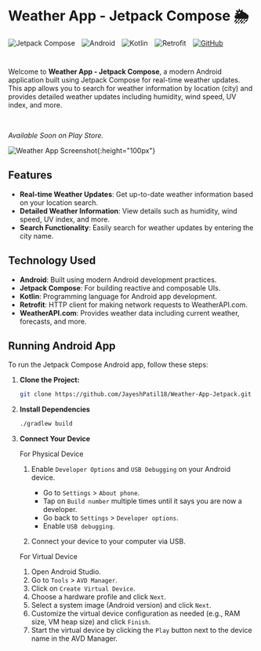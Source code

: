 <div align="left">
  <h1>Weather App - Jetpack Compose 🌦️</h1>
  <img alt="Jetpack Compose" src="https://img.shields.io/badge/Jetpack%20Compose-3DDC84?style=for-the-badge&logo=jetpack-compose&logoColor=white" style="margin-bottom: 10px;">
  <img alt="Android" src="https://img.shields.io/badge/Android-3DDC84?style=for-the-badge&logo=android&logoColor=white" style="margin-left: 10px;">
  <img alt="Kotlin" src="https://img.shields.io/badge/Kotlin-0095D5?style=for-the-badge&logo=kotlin&logoColor=white" style="margin-left: 10px;">
  <img alt="Retrofit" src="https://img.shields.io/badge/Retrofit-00D0FF?style=for-the-badge&logo=retrofit&logoColor=white" style="margin-left: 10px;">
  <a href="https://github.com/JayeshPatil18/Weather-App-Jetpack">
    <img alt="GitHub" src="https://img.shields.io/badge/GitHub-181717?style=for-the-badge&logo=github&logoColor=white" style="margin-left: 10px;">
  </a>
</div>
</br>

Welcome to **Weather App - Jetpack Compose**, a modern Android application built using Jetpack Compose for real-time weather updates. This app allows you to search for weather information by location (city) and provides detailed weather updates including humidity, wind speed, UV index, and more.

</br>

*Available Soon on Play Store.*

![Weather App Screenshot](https://github.com/JayeshPatil18/Weather-App-Jetpack/raw/main/weather-app-screenshot.png){:height="100px"}


## Features

- **Real-time Weather Updates**: Get up-to-date weather information based on your location search.
- **Detailed Weather Information**: View details such as humidity, wind speed, UV index, and more.
- **Search Functionality**: Easily search for weather updates by entering the city name.

## Technology Used

- **Android**: Built using modern Android development practices.
- **Jetpack Compose**: For building reactive and composable UIs.
- **Kotlin**: Programming language for Android app development.
- **Retrofit**: HTTP client for making network requests to WeatherAPI.com.
- **WeatherAPI.com**: Provides weather data including current weather, forecasts, and more.


## Running Android App

To run the Jetpack Compose Android app, follow these steps:

1. **Clone the Project:**
   ```bash
   git clone https://github.com/JayeshPatil18/Weather-App-Jetpack.git


2. **Install Dependencies**    
    ```bash
    ./gradlew build
    ```

3. **Connect Your Device**

    For Physical Device
    
    1. Enable `Developer Options` and `USB Debugging` on your Android device.
       - Go to `Settings` > `About phone`.
       - Tap on `Build number` multiple times until it says you are now a developer.
       - Go back to `Settings` > `Developer options`.
       - Enable `USB debugging`.
  
    2. Connect your device to your computer via USB.
  
    For Virtual Device
    
    1. Open Android Studio.
    2. Go to `Tools` > `AVD Manager`.
    3. Click on `Create Virtual Device`.
    4. Choose a hardware profile and click `Next`.
    5. Select a system image (Android version) and click `Next`.
    6. Customize the virtual device configuration as needed (e.g., RAM size, VM heap size) and click `Finish`.
    7. Start the virtual device by clicking the `Play` button next to the device name in the AVD Manager.
